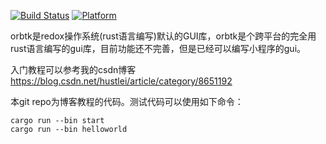 [![Build Status](https://travis-ci.com/hustlei/RustGuiOrbtkTutorial.svg?branch=master)](https://travis-ci.com/hustlei/RustGuiOrbtkTutorial)
[![Platform](https://img.shields.io/badge/platform-windows%20%7C%20macos%20%7C%20linux-green)](https://travis-ci.com/hustlei/RustGuiOrbtkTutorial)

orbtk是redox操作系统(rust语言编写)默认的GUI库，orbtk是个跨平台的完全用rust语言编写的gui库，目前功能还不完善，但是已经可以编写小程序的gui。

入门教程可以参考我的csdn博客<https://blog.csdn.net/hustlei/article/category/8651192>

本git repo为博客教程的代码。测试代码可以使用如下命令：

~~~
cargo run --bin start
cargo run --bin helloworld
~~~